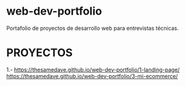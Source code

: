 # web-dev-portfolio
Portafolio de proyectos de desarrollo web para entrevistas técnicas.

# PROYECTOS
1.- https://thesamedave.github.io/web-dev-portfolio/1-landing-page/
https://thesamedave.github.io/web-dev-portfolio/3-mi-ecommerce/

